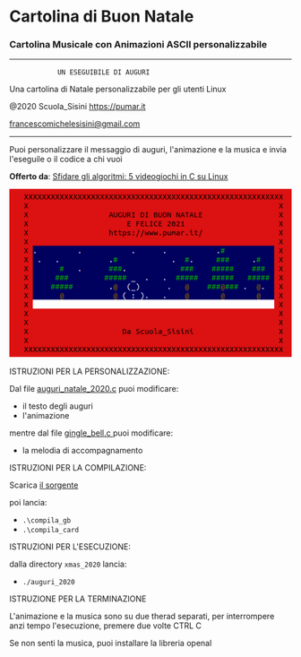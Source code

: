 # Cartolina di Buon Natale
### Cartolina Musicale con Animazioni ASCII personalizzabile

_____________________________________________________________

                UN ESEGUIBILE DI AUGURI

Una cartolina di Natale personalizzabile per gli utenti Linux

@2020 Scuola_Sisini
https://pumar.it

francescomichelesisini@gmail.com
_____________________________________________________________


Puoi personalizzare il messaggio di auguri, l'animazione e la musica e invia l'eseguile o il codice a chi vuoi

**Offerto da**: [Sfidare gli algoritmi: 5 videogiochi in C su Linux](https://www.amazon.it/dp/1695109325)

![screen](BuonNatale2020.png)


ISTRUZIONI PER LA PERSONALIZZAZIONE:

Dal file [auguri_natale_2020.c](auguri_natale_2020.c) puoi modificare:

- il testo degli auguri
- l'animazione

mentre dal file [gingle_bell.c ](gingle_bell.c ) puoi modificare:

- la melodia di accompagnamento

ISTRUZIONI PER LA COMPILAZIONE:

Scarica [il sorgente](https://github.com/francescosisini/cartoline.git)

poi lancia:
- `.\compila_gb`
- `.\compila_card`


ISTRUZIONI PER L'ESECUZIONE:

dalla directory `xmas_2020` lancia:
      
- `./auguri_2020`

ISTRUZIONE PER LA TERMINAZIONE

L'animazione e la musica sono su due therad separati, per interrompere anzi tempo l'esecuzione, premere due volte CTRL C

Se non senti la musica, puoi installare la libreria openal

